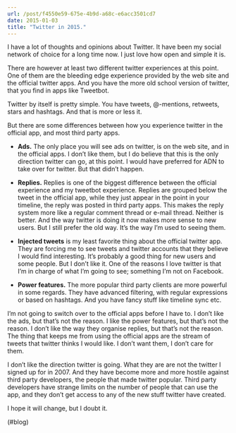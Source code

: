 ```yaml
---
url: /post/f4550e59-675e-4b9d-a68c-e6acc3501cd7
date: 2015-01-03
title: "Twitter in 2015."
---
```


I have a lot of thoughts and opinions about Twitter. It have been my social network of choice for a long time now. I just love how open and simple it is.



There are however at least two different twitter experiences at this point. One of them are the bleeding edge experience provided by the web site and the official twitter apps. And you have the more old school version of twitter, that you find in apps like Tweetbot.



Twitter by itself is pretty simple. You have tweets, @-mentions, retweets, stars and hashtags. And that is more or less it.



But there are some differences between how you experience twitter in the official app, and most third party apps.



  * **Ads.** The only place you will see ads on twitter, is on the web site, and in the official apps. I don&#8217;t like them, but I do believe that this is the only direction twitter can go, at this point. I would have preferred for ADN to take over for twitter. But that didn&#8217;t happen. 

  * **Replies.** Replies is one of the biggest difference between the official experience and my tweetbot experience. Replies are grouped below the tweet in the official app, while they just appear in the point in your timeline, the reply was posted in third party apps. This makes the reply system more like a regular comment thread or e-mail thread. Neither is better. And the way twitter is doing it now makes more sense to new users. But I still prefer the old way. It&#8217;s the way I&#8217;m used to seeing them.

  * **Injected tweets** is my least favorite thing about the official twitter app. They are forcing me to see tweets and twitter accounts that they believe I would find interesting. It&#8217;s probably a good thing for new users and some people. But I don&#8217;t like it. One of the reasons I love twitter is that I&#8217;m in charge of what I&#8217;m going to see; something I&#8217;m not on Facebook. 

  * **Power features.** The more popular third party clients are more powerful in some regards. They have advanced filtering, with regular expressions or based on hashtags. And you have fancy stuff like timeline sync etc. 



I&#8217;m not going to switch over to the official apps before I have to. I don&#8217;t like the ads, but that&#8217;s not the reason. I like the power features, but that&#8217;s not the reason. I don&#8217;t like the way they organise replies, but that&#8217;s not the reason. The thing that keeps me from using the official apps are the stream of tweets that twitter thinks I would like. I don&#8217;t want them, I don&#8217;t care for them.



I don&#8217;t like the direction twitter is going. What they are are not the twitter I signed up for in 2007. And they have become more and more hostile against third party developers, the people that made twitter popular. Third party developers have strange limits on the number of people that can use the app, and they don&#8217;t get access to any of the new stuff twitter have created.



I hope it will change, but I doubt it.



(#blog)